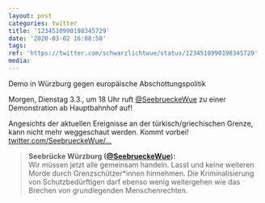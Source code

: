 ```yaml
---
layout: post
categories: twitter
title: '1234510990198345729'
date: '2020-03-02 16:08:50'
tags: 
ref: 'https://twitter.com/schwarzlichtwue/status/1234510990198345729'
media:
---
```

Demo in Würzburg gegen europäische Abschottungspolitik



Morgen, Dienstag 3.3., um 18 Uhr ruft [@SeebrueckeWue](https://twitter.com/SeebrueckeWue) zu einer Demonstration ab Hauptbahnhof auf! 

Angesichts der aktuellen Ereignisse an der türkisch/griechischen Grenze, kann nicht mehr weggeschaut werden. Kommt vorbei! [twitter.com/SeebrueckeWue/…](https://twitter.com/SeebrueckeWue/status/1234503451226275841) 
> <b>Seebrücke Würzburg ([@SeebrueckeWue](https://twitter.com/SeebrueckeWue)):</b>  
>Wir müssen jetzt alle gemeinsam handeln. Lasst und keine weiteren Morde durch Grenzschützer\*innen hinnehmen. Die Kriminalisierung von Schutzbedürftigen darf ebenso wenig weitergehen wie das Brechen von grundlegenden Menschenrechten.   

